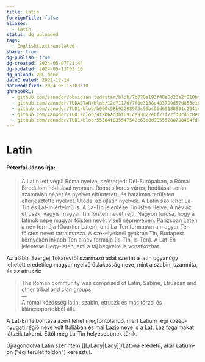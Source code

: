 ```yaml
---
title: Latin
foreignTitle: false
aliases:
  - latin
status: dg_uploaded
tags:
  - Englishtexttranslated
share: true
dg-publish: true
dg-created: 2024-05-07T21:44
dg-updated: 2024-05-13T03:10
dg_upload: VNC done
dateCreated: 2022-12-14
dateModified: 2024-05-13T03:10
ghrepoURL:
  - github.com/zanodor/obsidian_tudastar/blob/7b070e193f40e5d23a2f818bf803593fb05aaed9/L/Latin.md
  - github.com/zanodor/TUDASTAR/blob/12e71176f7f0e3138e483799d57d853e1bed8a4e/L/Latin.md
  - github.com/zanodor/TUD1/blob/b900c58b922989f3c96bc06d69188591c2041c82/L/Latin.md
  - github.com/zanodor/TUD1/blob/4f2b6ad3bf691ce93d72ebf71f72fd0cd5c8eb69/L/Latin.md
  - github.com/zanodor/TUD1/blob/55304f835547540c63e0d98555288790464fd9e2/L/Latin.md
---
```


# Latin

#### Péterfai János írja:

> A Latin lett végül Róma nyelve, szétterjedt Dél-Európában, a Római Birodalom hódításai nyomán. Róma sikeres város, hódításai során számtalan népet és nyelvet eltüntetett, és hatalmas területen elterjesztette nyelvét. Utódai az újlatin nyelvek. A Latin szó lehet La-Tin és Lat-In értelmű is. A La-Tin jelentése Tin isten Helye. A név az etruszk, vagyis magyar Tin főisten nevét rejti. Nagyon furcsa, hogy a latinok népe magyar főisten nevét viseli népnevében. Párizsban Laten a név formája (Quartier Laten), ami La-Ten formában a magyar Ten főisten nevét tartalmazza. A székelyeknél gyakran Tin, Budapest környékén inkább Ten a név formája (Is-Tin, Is-Ten). A Lat-En jelentése Hegy-Isten, ami a táj hegyeire is vonatkozhat.  

Az alábbi Szergej Tokarevtől származó adat szerint a latin ugyanúgy lehetett eredetileg magyar nyelvű őslakosság neve, mint a szabin, szamnita, és az etruszk:  
> The Roman community was comprised of Latin, Sabine, Etruscan and other tribal and clan groups.  
> —  
> A római közösség latin, szabin, etruszk és más törzsi és kláncsoportokból állt.  

A Lat-En felbontása azért lehet megfontolandó, mert Latium régi közép-nyugati régió neve volt Itáliában és mai Lazio neve is a Lat, Láz fogalmakat látszik takarni. Ettől még La-Tin helyesebbnek tűnik.  

Újragondolva Latin szerintem [[L/Lady\|Lady]]/Latona eredetű, akár Latium-on ("égi terület földön") keresztül.  